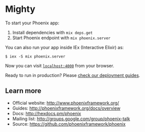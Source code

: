 # Mighty

To start your Phoenix app:

  1. Install dependencies with `mix deps.get`
  2. Start Phoenix endpoint with `mix phoenix.server`

You can also run your app inside IEx (Interactive Elixir) as:

    $ iex -S mix phoenix.server

Now you can visit [`localhost:4000`](http://localhost:4000) from your browser.

Ready to run in production? Please [check our deployment guides](http://www.phoenixframework.org/docs/deployment).

## Learn more

  * Official website: http://www.phoenixframework.org/
  * Guides: http://phoenixframework.org/docs/overview
  * Docs: http://hexdocs.pm/phoenix
  * Mailing list: http://groups.google.com/group/phoenix-talk
  * Source: https://github.com/phoenixframework/phoenix
